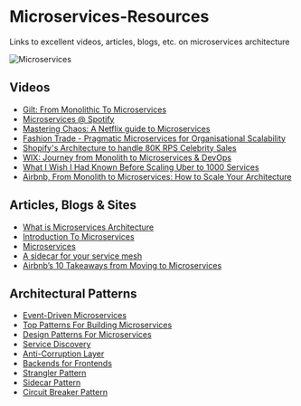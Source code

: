 # Microservices-Resources
Links to excellent videos, articles, blogs, etc. on microservices architecture 

![Microservices][logo]

## Videos
 - [Gilt: From Monolithic To Microservices](https://www.youtube.com/watch?v=oRIYtOsAlzk&feature=youtu.be&t=7)
 - [Microservices @ Spotify](https://www.youtube.com/watch?v=7LGPeBgNFuU&t=14s)
 - [Mastering Chaos: A Netflix guide to Microservices](https://www.youtube.com/watch?v=CZ3wIuvmHeM&t=5s)
 - [Fashion Trade - Pragmatic Microservices for Organisational Scalability](https://www.youtube.com/watch?v=Skm-vc6gOvs&t=5s)
 - [Shopify's Architecture to handle 80K RPS Celebrity Sales](https://www.youtube.com/watch?v=N8NWDHgWA28)
 - [WIX: Journey from Monolith to Microservices & DevOps](https://www.youtube.com/watch?v=jeMNaKIrsu8&t=12s)
 - [What I Wish I Had Known Before Scaling Uber to 1000 Services](https://www.youtube.com/watch?v=kb-m2fasdDY&t=13s)
 - [Airbnb, From Monolith to Microservices: How to Scale Your Architecture](https://www.youtube.com/watch?v=N1BWMW9NEQc)
 
## Articles, Blogs & Sites
 - [What is Microservices Architecture](https://smartbear.com/learn/api-design/what-are-microservices/)
 - [Introduction To Microservices](https://www.nginx.com/blog/introduction-to-microservices/)
 - [Microservices](http://microservices.io/)
 - [A sidecar for your service mesh](https://abhishek-tiwari.com/a-sidecar-for-your-service-mesh/)
 - [Airbnb’s 10 Takeaways from Moving to Microservices](https://thenewstack.io/airbnbs-10-takeaways-moving-microservices/)
 
## Architectural Patterns
 - [Event-Driven Microservices](http://shop.oreilly.com/product/0636920047551.do)
 - [Top Patterns For Building Microservices](https://www.sumologic.com/blog/devops/top-patterns-building-successful-microservices-architecture/)
 - [Design Patterns For Microservices](https://medium.com/microhq/micro-architecture-design-patterns-for-microservices-37f4b9049ad3)
 - [Service Discovery](https://www.nginx.com/blog/service-discovery-in-a-microservices-architecture/)
 - [Anti-Corruption Layer](https://docs.microsoft.com/en-gb/azure/architecture/patterns/anti-corruption-layer)
 - [Backends for Frontends](https://docs.microsoft.com/en-gb/azure/architecture/patterns/backends-for-frontends)
 - [Strangler Pattern](https://www.ibm.com/developerworks/cloud/library/cl-strangler-application-pattern-microservices-apps-trs/index.html)
 - [Sidecar Pattern](https://docs.microsoft.com/en-gb/azure/architecture/patterns/sidecar)
 - [Circuit Breaker Pattern](https://martinfowler.com/bliki/CircuitBreaker.html)
 
 [logo]: http://blogs.bmc.com/wp-content/uploads/2017/04/GettyImages-533208865.jpg
